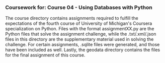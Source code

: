 ### Coursework for: Course 04 - Using Databases with Python

The course directory contains assignments required to fulfill the expectations of the fourth course of University of Michigan's Coursera specialization on Python. Files with the format assignmentXX.py are the Python files that solve the assignment challenge, while the .txt/.xml/.json files in this directory are the supplementary material used in solving the challenge.  For certain assignments, .sqlite files were generated, and those have been included as well.  Lastly, the geodata directory contains the files for the final assignment of this course.
